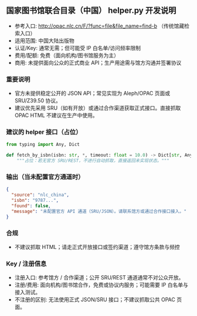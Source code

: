 ## 国家图书馆联合目录（中国） helper.py 开发说明

- 参考入口: http://opac.nlc.cn/F/?func=file&file_name=find-b （传统馆藏检索入口）
- 适用范围: 中国大陆出版物
- 认证/Key: 通常无需；但可能受 IP 白名单/访问频率限制
- 费用/配额: 免费（面向机构/图书馆服务为主）
- 商用: 未提供面向公众的正式商业 API；生产用途需与馆方沟通并签署协议

### 重要说明
- 官方未提供稳定公开的 JSON API；常见实现为 Aleph/OPAC 页面或 SRU/Z39.50 协议。
- 建议优先采用 SRU（如有开放）或通过合作渠道获取正式接口。直接抓取 OPAC HTML 不建议在生产中使用。

### 建议的 helper 接口（占位）
```python
from typing import Any, Dict

def fetch_by_isbn(isbn: str, *, timeout: float = 10.0) -> Dict[str, Any]:
    """占位：若无官方 SRU/REST，不进行自动抓取，直接返回未实现状态。"""
```

### 输出（当未配置官方通道时）
```json
{
  "source": "nlc_china",
  "isbn": "9787...",
  "found": false,
  "message": "未配置官方 API 通道（SRU/JSON）。请联系馆方或通过合作接口接入。"
}
```

### 合规
- 不建议抓取 HTML；请走正式开放接口或签约渠道；遵守馆方条款与频控

### Key / 注册信息
- 注册入口: 参考馆方 / 合作渠道；公开 SRU/REST 通道通常不对公众开放。
- 注册/费用: 面向机构/图书馆合作，免费或协议内服务；可能需要 IP 白名单与接入测试。
- 不注册的区别: 无法使用正式 JSON/SRU 接口；不建议抓取公共 OPAC 页面。
